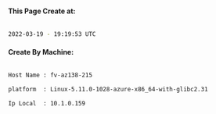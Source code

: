 
   
#### This Page Create at:

```bash

2022-03-19 - 19:19:53 UTC

```

#### Create By Machine:

```bash

Host Name : fv-az138-215

platform  : Linux-5.11.0-1028-azure-x86_64-with-glibc2.31

Ip Local  : 10.1.0.159

```

